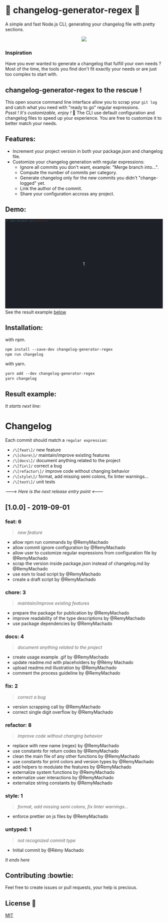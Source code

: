# :star2: changelog-generator-regex :book:
A simple and fast Node.js CLI, generating your changelog file with pretty sections.
<p align="center">
  <img width="550px" src="https://user-images.githubusercontent.com/30229752/63885932-b0a1f100-c9d9-11e9-8bf1-1c56739ddddc.png"/>
</p>

### Inspiration
Have you ever wanted to generate a changelog that fulfill your own needs ?<br/>
Most of the time, the tools you find don't fit exactly your needs or are just too complex to start with.

## changelog-generator-regex to the rescue !
This open source command line interface allow you to scrap your `git log` and catch what you need with "ready to go" regular expressions.<br/>
_Pssst ! It's customizable, enjoy !_ :balloon:
The CLI use default configuration and changelog files to speed up your experience. You are free to customize it to better match your needs.

## Features:
- Increment your project version in both your package.json and changelog file.
- Customize your changelog generation with regular expressions:
  - Ignore all commits you don't want, example: "Merge branch into...".
  - Compute the number of commits per category.
  - Generate changelog only for the new commits you didn't "change-logged" yet.
  - Link the author of the commit.
  - Share your configuration accross any project.

## Demo:
![](./media/demo-changelog-generator-regex.gif)
See the result example [below](https://github.com/RemyMachado/changelog-generator-regex/#Result-example)

## Installation:
with npm.<br/>
```
npm install --save-dev changelog-generator-regex
npm run changelog
```

with yarn.<br/>

```
yarn add --dev changelog-generator-regex
yarn changelog
```

## Result example:
_It starts next line:_<br/>
# Changelog

Each commit should match a `regular expression`:

- `/\[feat\]/` new feature
- `/\[chore\]/` maintain/improve existing features
- `/\[docs\]/` document anything related to the project
- `/\[fix\]/` correct a bug
- `/\[refactor\]/` improve code without changing behavior
- `/\[style\]/` format, add missing semi colons, fix linter warnings...
- `/\[test\]/` unit tests

_---> Here is the next release entry point <---_
## [1.0.0] - 2019-09-01
### feat: 6
>_new feature_
-  allow npm run commands by @RemyMachado
-  allow commit ignore configuration by @RemyMachado
-  allow user to customize regular expressions from configuration file by @RemyMachado
-  scrap the version inside package.json instead of changelog.md by @RemyMachado
-  use esm to load script by @RemyMachado
-  create a draft script by @RemyMachado
### chore: 3
>_maintain/improve existing features_
-  prepare the package for publication by @RemyMachado
-  improve readability of the type descriptions by @RemyMachado
-  use package dependencies by @RemyMachado
### docs: 4
>_document anything related to the project_
-  create usage example .gif by @RemyMachado
-  update readme.md with placeholders by @Rémy Machado
-  upload readme.md illustration by @RemyMachado
-  comment the process guideline by @RemyMachado
### fix: 2
>_correct a bug_
-  version scrapping call by @RemyMachado
-  correct single digit overflow by @RemyMachado
### refactor: 8
>_improve code without changing behavior_
-  replace with new name (regex) by @RemyMachado
-  use constants for return codes by @RemyMachado
-  clean the main file of any other functions by @RemyMachado
-  use constants for print colors and version types by @RemyMachado
-  add helpers to modulate the features by @RemyMachado
-  externalize system functions by @RemyMachado
-  externalize user interactions by @RemyMachado
-  externalize string constants by @RemyMachado
### style: 1
>_format, add missing semi colons, fix linter warnings..._
-  enforce prettier on js files by @RemyMachado
### untyped: 1
>_not recognized commit type_
- Initial commit by @Rémy Machado

_It ends here_

## Contributing :bowtie:
Feel free to create issues or pull requests, your help is precious.

## License :scroll:
[MIT](https://github.com/RemyMachado/changelog-generator-regex/blob/master/LICENSE)
